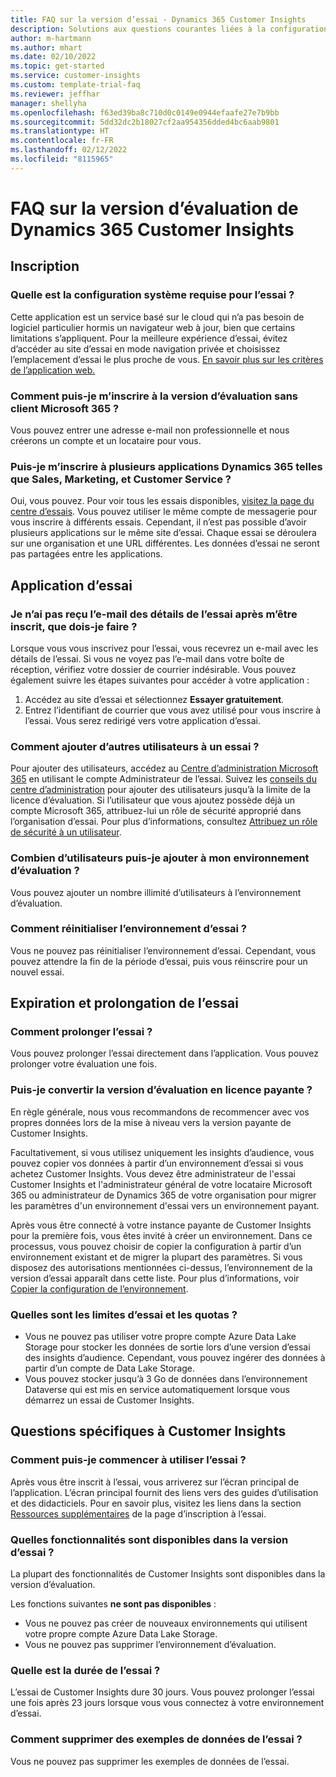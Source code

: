 ```yaml
---
title: FAQ sur la version d’essai - Dynamics 365 Customer Insights
description: Solutions aux questions courantes liées à la configuration et à la gestion de la version d’évaluation de Customer Insights. Découvrez comment résoudre les problèmes spécifiques à la plateforme et aux applications.
author: m-hartmann
ms.author: mhart
ms.date: 02/10/2022
ms.topic: get-started
ms.service: customer-insights
ms.custom: template-trial-faq
ms.reviewer: jeffhar
manager: shellyha
ms.openlocfilehash: f63ed39ba8c710d0c0149e0944efaafe27e7b9bb
ms.sourcegitcommit: 5dd32dc2b18027cf2aa954356dded4bc6aab9801
ms.translationtype: HT
ms.contentlocale: fr-FR
ms.lasthandoff: 02/12/2022
ms.locfileid: "8115965"
---
```

# <a name="dynamics-365-customer-insights-trial-faq"></a>FAQ sur la version d’évaluation de Dynamics 365 Customer Insights

## <a name="sign-up"></a>Inscription

### <a name="what-are-the-system-requirements-for-the-trial"></a>Quelle est la configuration système requise pour l’essai ?

Cette application est un service basé sur le cloud qui n’a pas besoin de logiciel particulier hormis un navigateur web à jour, bien que certains limitations s’appliquent. Pour la meilleure expérience d’essai, évitez d’accéder au site d’essai en mode navigation privée et choisissez l’emplacement d’essai le plus proche de vous. [En savoir plus sur les critères de l’application web.](/power-platform/admin/web-application-requirements)

### <a name="how-do-i-sign-up-for-the-trial-without-a-microsoft-365-tenant"></a>Comment puis-je m’inscrire à la version d’évaluation sans client Microsoft 365 ?

Vous pouvez entrer une adresse e-mail non professionnelle et nous créerons un compte et un locataire pour vous.

### <a name="can-i-sign-up-for-multiple-dynamics-365-apps-such-as-sales-marketing-and-customer-service"></a>Puis-je m’inscrire à plusieurs applications Dynamics 365 telles que Sales, Marketing, et Customer Service ?

Oui, vous pouvez. Pour voir tous les essais disponibles, [visitez la page du centre d’essais](https://dynamics.microsoft.com/dynamics-365-free-trial). Vous pouvez utiliser le même compte de messagerie pour vous inscrire à différents essais. Cependant, il n’est pas possible d’avoir plusieurs applications sur le même site d’essai. Chaque essai se déroulera sur une organisation et une URL différentes. Les données d’essai ne seront pas partagées entre les applications.

## <a name="trial-app"></a>Application d’essai

### <a name="i-didnt-receive-the-trial-details-email-after-signing-up-what-should-i-do"></a>Je n’ai pas reçu l’e-mail des détails de l’essai après m’être inscrit, que dois-je faire ?

Lorsque vous vous inscrivez pour l’essai, vous recevrez un e-mail avec les détails de l’essai. Si vous ne voyez pas l’e-mail dans votre boîte de réception, vérifiez votre dossier de courrier indésirable. Vous pouvez également suivre les étapes suivantes pour accéder à votre application :

1. Accédez au site d’essai et sélectionnez **Essayer gratuitement**.
1. Entrez l’identifiant de courrier que vous avez utilisé pour vous inscrire à l’essai. Vous serez redirigé vers votre application d’essai.

### <a name="how-do-i-add-more-users-to-a-trial"></a>Comment ajouter d’autres utilisateurs à un essai ?

Pour ajouter des utilisateurs, accédez au [Centre d’administration Microsoft 365](https://admin.microsoft.com) en utilisant le compte Administrateur de l’essai. Suivez les [conseils du centre d’administration](/microsoft-365/admin/add-users/add-users) pour ajouter des utilisateurs jusqu’à la limite de la licence d’évaluation. Si l’utilisateur que vous ajoutez possède déjà un compte Microsoft 365, attribuez-lui un rôle de sécurité approprié dans l’organisation d’essai. Pour plus d’informations, consultez [Attribuez un rôle de sécurité à un utilisateur](/power-platform/admin/create-users-assign-online-security-roles#assign-a-security-role-to-a-user).

### <a name="how-many-users-can-i-add-to-my-trial-environment"></a>Combien d’utilisateurs puis-je ajouter à mon environnement d’évaluation ?

Vous pouvez ajouter un nombre illimité d’utilisateurs à l’environnement d’évaluation.

### <a name="how-do-i-reset-the-trial-environment"></a>Comment réinitialiser l’environnement d’essai ?

Vous ne pouvez pas réinitialiser l’environnement d’essai. Cependant, vous pouvez attendre la fin de la période d’essai, puis vous réinscrire pour un nouvel essai.

## <a name="trial-expiration-and-extension"></a>Expiration et prolongation de l’essai

### <a name="how-do-i-extend-the-trial"></a>Comment prolonger l’essai ?

Vous pouvez prolonger l’essai directement dans l’application. Vous pouvez prolonger votre évaluation une fois.

### <a name="can-i-convert-the-trial-to-a-paid-license"></a>Puis-je convertir la version d’évaluation en licence payante ?

En règle générale, nous vous recommandons de recommencer avec vos propres données lors de la mise à niveau vers la version payante de Customer Insights. 

Facultativement, si vous utilisez uniquement les insights d’audience, vous pouvez copier vos données à partir d’un environnement d’essai si vous achetez Customer Insights. Vous devez être administrateur de l'essai Customer Insights et l'administrateur général de votre locataire Microsoft 365 ou administrateur de Dynamics 365 de votre organisation pour migrer les paramètres d'un environnement d'essai vers un environnement payant. 

Après vous être connecté à votre instance payante de Customer Insights pour la première fois, vous êtes invité à créer un environnement. Dans ce processus, vous pouvez choisir de copier la configuration à partir d’un environnement existant et de migrer la plupart des paramètres. Si vous disposez des autorisations mentionnées ci-dessus, l’environnement de la version d’essai apparaît dans cette liste. Pour plus d’informations, voir [Copier la configuration de l’environnement](audience-insights/manage-environments.md#copy-the-environment-configuration).

### <a name="what-are-the-trial-limits-and-quotas"></a>Quelles sont les limites d’essai et les quotas ?

- Vous ne pouvez pas utiliser votre propre compte Azure Data Lake Storage pour stocker les données de sortie lors d’une version d’essai des insights d’audience. Cependant, vous pouvez ingérer des données à partir d’un compte de Data Lake Storage.
- Vous pouvez stocker jusqu’à 3 Go de données dans l’environnement Dataverse qui est mis en service automatiquement lorsque vous démarrez un essai de Customer Insights.

## <a name="customer-insights-specific-questions"></a>Questions spécifiques à Customer Insights

### <a name="how-do-i-start-using-the-trial"></a>Comment puis-je commencer à utiliser l’essai ?

Après vous être inscrit à l’essai, vous arriverez sur l’écran principal de l’application. L’écran principal fournit des liens vers des guides d’utilisation et des didacticiels. Pour en savoir plus, visitez les liens dans la section [Ressources supplémentaires](trial-signup.md#additional-resources) de la page d’inscription à l’essai.

### <a name="what-features-are-available-in-the-trial"></a>Quelles fonctionnalités sont disponibles dans la version d’essai ?

La plupart des fonctionnalités de Customer Insights sont disponibles dans la version d’évaluation.

Les fonctions suivantes **ne sont pas disponibles** : 
- Vous ne pouvez pas créer de nouveaux environnements qui utilisent votre propre compte Azure Data Lake Storage.
- Vous ne pouvez pas supprimer l’environnement d’évaluation. 

### <a name="how-long-does-the-trial-last"></a>Quelle est la durée de l’essai ?

L’essai de Customer Insights dure 30 jours. Vous pouvez prolonger l’essai une fois après 23 jours lorsque vous vous connectez à votre environnement d’essai.

### <a name="how-do-i-remove-sample-data-from-the-trial"></a>Comment supprimer des exemples de données de l’essai ?

Vous ne pouvez pas supprimer les exemples de données de l’essai.
